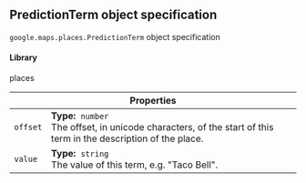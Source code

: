 <h2 id="PredictionTerm">
PredictionTerm
object specification
</h2><p>
<code><span itemprop="path">google.maps.places</span>.<span itemprop="name">PredictionTerm</span></code>
object specification
</p><h4>Library</h4><p>places</p><table class="properties responsive" summary="interface PredictionTerm - Properties">
<thead>
<tr><th colspan="2">Properties</th>
</tr></thead>
<tbody>
<tr>
<td><code>offset</code></td>
<td><div><strong>Type:</strong>&nbsp; <code>number</code></div>
<div class="desc">The offset, in unicode characters, of the start of this term in the description of the place.</div></td>
</tr>
<tr>
<td><code>value</code></td>
<td><div><strong>Type:</strong>&nbsp; <code>string</code></div>
<div class="desc">The value of this term, e.g. "Taco Bell".</div></td>
</tr>
</tbody>
</table>